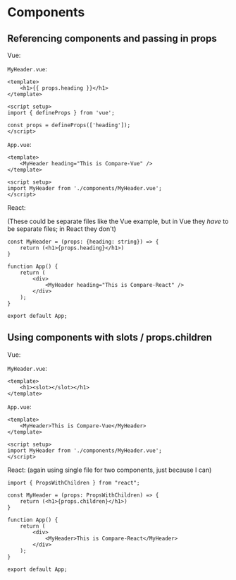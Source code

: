 # Components

## Referencing components and passing in props
Vue:

`MyHeader.vue`:
```vue
<template>
    <h1>{{ props.heading }}</h1>
</template>

<script setup>
import { defineProps } from 'vue';

const props = defineProps(['heading']);
</script>
```

`App.vue`:
```vue
<template>
    <MyHeader heading="This is Compare-Vue" />
</template>

<script setup>
import MyHeader from './components/MyHeader.vue';
</script>
```

React:

(These could be separate files like the Vue example, but in Vue they *have* to be separate files; in React they don't)
```tsx
const MyHeader = (props: {heading: string}) => {
    return (<h1>{props.heading}</h1>)
}

function App() {
    return (
        <div>
            <MyHeader heading="This is Compare-React" />
        </div>
    );
}

export default App;
```

## Using components with slots / props.children
Vue:

`MyHeader.vue`:
```vue
<template>
    <h1><slot></slot></h1>
</template>
```

`App.vue`:
```vue
<template>
    <MyHeader>This is Compare-Vue</MyHeader>
</template>

<script setup>
import MyHeader from './components/MyHeader.vue';
</script>
```

React: (again using single file for two components, just because I can)
```tsx
import { PropsWithChildren } from "react";

const MyHeader = (props: PropsWithChildren) => {
    return (<h1>{props.children}</h1>)
}

function App() {
    return (
        <div>
            <MyHeader>This is Compare-React</MyHeader>
        </div>
    );
}

export default App;
```

